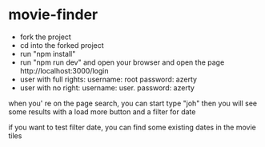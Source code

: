 # movie-finder

- fork the project
- cd into the forked project
- run "npm install"
- run "npm run dev" and open your browser and open the page http://localhost:3000/login
- user with full rights:    username: root   password: azerty
- user with no right:     username: user.   password: azerty

when you' re on the page search, you can start type "joh" then you will see some results with a load more button and a filter for date

if you want to test filter date, you can find some existing dates in the movie tiles
